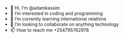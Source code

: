 - 👋 Hi, I’m @adamkassim
- 👀 I’m interested in coding and programming
- 🌱 I’m currently learning international relations
- 💞️ I’m looking to collaborate on anything technology
- 📫 How to reach me +254795762978

<!---
adamkassim/adamkassim is a ✨ special ✨ repository because its `README.md` (this file) appears on your GitHub profile.
You can click the Preview link to take a look at your changes.
--->
